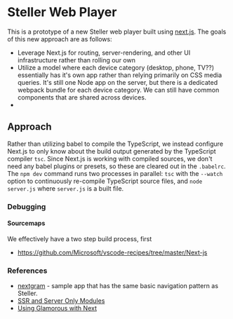 # Steller Web Player

This is a prototype of a new Steller web player built using [next.js](https://next.js). The goals of this new approach are as follows:

- Leverage Next.js for routing, server-rendering, and other UI infrastructure rather than rolling our own
- Utilize a model where each device category (desktop, phone, TV??) essentially has it's own app rather than relying primarily on CSS media queries. It's still one Node app on the server, but there is a dedicated webpack bundle for each device category. We can still have common components that are shared across devices.
-

## Approach

Rather than utilizing babel to compile the TypeScript, we instead configure Next.js to only know about the build output generated by the TypeScript compiler `tsc`. Since Next.js is working with compiled sources, we don't need any babel plugins or presets, so these are cleared out in the `.babelrc`. The `npm dev` command runs two processes in parallel: `tsc` with the `--watch` option to continuously re-compile TypeScript source files, and `node server.js` where `server.js` is a built file.

### Debugging

#### Sourcemaps

We effectively have a two step build process, first

- https://github.com/Microsoft/vscode-recipes/tree/master/Next-js

### References

- [nextgram](https://github.com/now-examples/nextgram) - sample app that has the same basic navigation pattern as Steller.
- [SSR and Server Only Modules](https://arunoda.me/blog/ssr-and-server-only-modules)
- [Using Glamorous with Next](https://github.com/zeit/next.js/blob/master/examples/with-glamorous/pages/_document.js)
